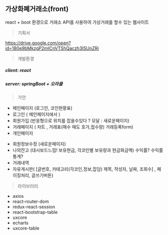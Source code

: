 ## 가상화폐거래소(front)

react + boot 환경으로 거래소 API를 사용하여 가상거래를 할수 있는 웹사이트

> 기획서

https://drive.google.com/open?id=180e9bMkzgP2mICnVTShQaczh3ISUnZRj

>개발환경
##### client:  react
##### server:  springBoot + 오라클

>가안

+ 메인페이지 (로그인, 코인현황표)
+ 로그인 ( 메인페이지에서 )
+ 회원가입 (반응형으로 위치를 잡을수있다 ? 모달 : 새로운페이지)
+ 거래페이지 ( 차트 , 거래표(매수 매도 호가,접수량) 거래등록form)
+ 개인페이지
- 회원정보수정 (새로운페이지)
- 나의잔고 (대시보드느낌! 보유현금, 각코인별 보유량과 현금화금액) 수익률?
수익률통계?
- 거래내역
- 자유게시판( [글번호, 카테고리(각코인,정보,잡담) 제목, 작성자, 날짜, 조회수] ,
페이징처리, 글쓰기버튼)

>라이브러리
+ axios
+ react-router-dom
+ redux-react-session
+ react-bootstrap-table
+ uxcore
+ echarts
+ uxcore-table